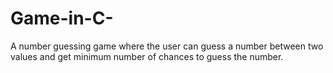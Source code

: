 # Game-in-C-
A number guessing game where the user can guess a number between two values and get minimum number of chances to guess the number.
